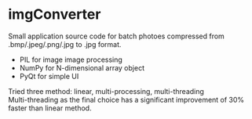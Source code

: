 imgConverter
======
Small application source code for batch photoes compressed from .bmp/.jpeg/.png/.jpg to .jpg format.      
* PIL for image  image processing
* NumPy for N-dimensional array object
* PyQt for simple UI                        

Tried three method: linear, multi-processing, multi-threading        
Multi-threading as the final choice has a significant improvement of 30% faster than linear method.
